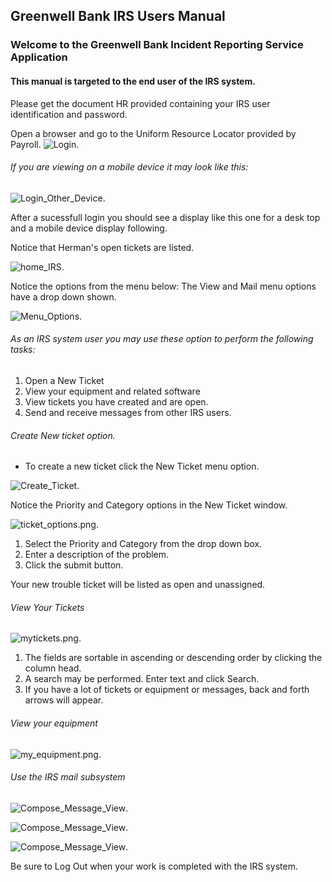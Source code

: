 ## Greenwell Bank IRS Users Manual

### Welcome to the Greenwell Bank Incident Reporting Service Application
#### This manual is targeted to the end user of the IRS system.

Please get the document HR provided containing your IRS user identification and password.

Open a browser and go to the Uniform Resource Locator provided by Payroll.
 ![Login](https://raw.githubusercontent.com/mkSol/CTEC227-Project/master/manual_images/login_desk.png).

###### If you are viewing on a mobile device it may look like this:
![Login_Other_Device](https://raw.githubusercontent.com/mkSol/CTEC227-Project/master/manual_images/login_device.png).


After a sucessfull login you should see a display like this one for a desk top
and a mobile device display following.

Notice that Herman's open tickets are listed.

![home_IRS](https://raw.githubusercontent.com/mkSol/CTEC227-Project/master/manual_images/dash_desk.jpg).

Notice the options from the menu below:
The View and Mail menu options have a drop down shown.

![Menu_Options](https://raw.githubusercontent.com/mkSol/CTEC227-Project/master/manual_images/menu_options.png).

###### As an IRS system user you may use these option to perform the following tasks:
 1. Open a New Ticket
 2. View your equipment and related software
 3. View tickets you have created and are open.
 3. Send and receive messages from other IRS users.

###### Create New ticket option.
* To create a new ticket click the New Ticket menu option.

![Create_Ticket](https://raw.githubusercontent.com/mkSol/CTEC227-Project/master/manual_images/create_ticket.png).

Notice the Priority and Category options in the New Ticket window.

![ticket_options.png](https://raw.githubusercontent.com/mkSol/CTEC227-Project/master/manual_images/ticket_options.png).


1. Select the Priority and Category from the drop down box.
2. Enter a description of the problem.
3. Click the submit button.

Your new trouble ticket will be listed as open and unassigned.

###### View Your Tickets
![mytickets.png](https://raw.githubusercontent.com/mkSol/CTEC227-Project/master/manual_images/mytickets.png).

1. The fields are sortable in ascending or descending order by clicking the column head.
2. A search may be performed. Enter text and click Search.
3. If you have a lot of tickets or equipment or messages, back and forth arrows will appear.



###### View your equipment
![my_equipment.png](https://raw.githubusercontent.com/mkSol/CTEC227-Project/master/manual_images/my_equipment.png).



###### Use the IRS mail subsystem



![Compose_Message_View](https://raw.githubusercontent.com/mkSol/CTEC227-Project/master/manual_images/message_1.jpg).

![Compose_Message_View](https://raw.githubusercontent.com/mkSol/CTEC227-Project/master/manual_images/message_2.jpg).

![Compose_Message_View](https://raw.githubusercontent.com/mkSol/CTEC227-Project/master/manual_images/message_3.jpg).



Be sure to Log Out when your work is completed with the IRS system.